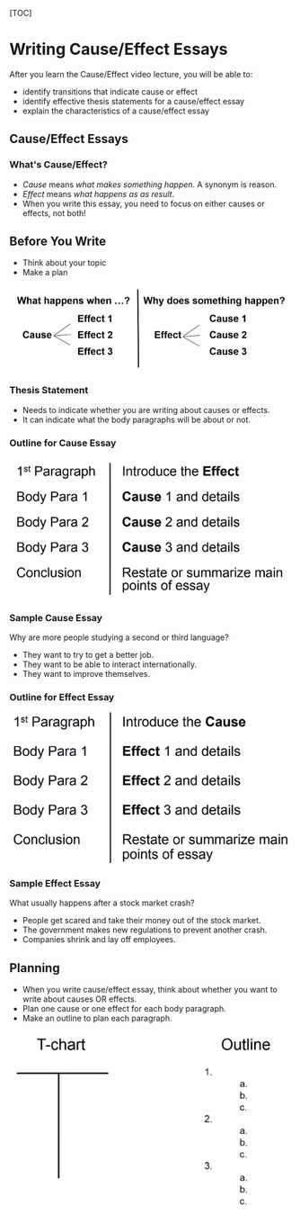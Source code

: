 [TOC]

# Writing Cause/Effect Essays

After you learn the Cause/Effect video lecture, you will be able to:

- identify transitions that indicate cause or effect
- identify effective thesis statements for a cause/effect essay
- explain the characteristics of a cause/effect essay

## Cause/Effect Essays

### What's Cause/Effect?

- *Cause* means *what makes something happen*. A synonym is reason.
- *Effect* means *what happens as as result*.
- When you write this essay, you need to focus on either causes or effects, not both!

## Before You Write

- Think about your topic
- Make a plan

![pp](../Images/026.png)

### Thesis Statement

- Needs to indicate whether you are writing about causes or effects.
- It can indicate what the body paragraphs will be about or not.

### Outline for Cause Essay

![027](../Images/027.png)

### Sample Cause Essay

Why are more people studying a second or third language?

- They want to try to get a better job.
- They want to be able to interact internationally. 
- They want to improve themselves.

### Outline for Effect Essay

![028](../Images/028.png)

### Sample Effect Essay

What usually happens after a stock market crash?

- People get scared and take their money out of the stock market.
- The government makes new regulations to prevent another crash.
- Companies shrink and lay off employees.

## Planning

- When you write cause/effect essay, think about whether you want to write about causes OR effects.
- Plan one cause or one effect for each body paragraph.
- Make an outline to plan each paragraph.

![1534073775814](assets/1534073775814.png)